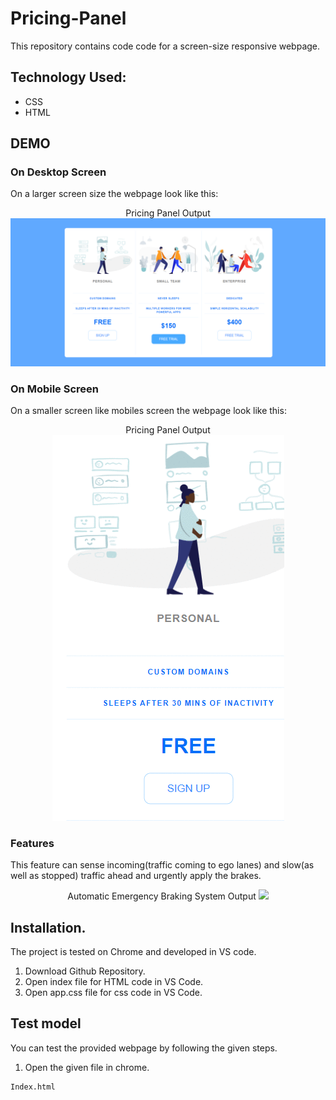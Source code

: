 # Pricing-Panel
This repository contains code code for a screen-size responsive webpage.

## Technology Used: 
- CSS 
- HTML 


## DEMO
### On Desktop Screen
On a larger screen size the webpage look like this:
<p align="center">
  Pricing Panel Output
  <img src="Output/price-panel larger screen.PNG"\>
</p>

### On Mobile Screen
On a smaller screen like mobiles screen the webpage look like this:
<p align="center">
  Pricing Panel Output
  <img src="Output/price-panel smaller screen.gif"\>
</p>

### Features
This feature can sense incoming(traffic coming to ego lanes) and slow(as well as stopped) traffic ahead and urgently apply the brakes.
<p align="center">
  Automatic Emergency Braking System Output
  <img src="Results_GIF/EBS.gif"\>
</p>


## Installation.
The project is tested on Chrome and developed in VS code.

1. Download Github Repository.
2. Open index file for HTML code in VS Code.
3. Open app.css file for css code in VS Code.


## Test model
You can test the provided webpage by following the given steps.

1. Open the given file in chrome.
```
Index.html
```

